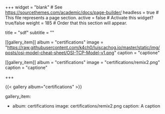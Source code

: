 +++
widget = "blank"  # See https://sourcethemes.com/academic/docs/page-builder/
headless = true  # This file represents a page section.
active = false  # Activate this widget? true/false
weight = 185  # Order that this section will appear.

title = "sdf"
subtitle = ""


[[gallery_item]]
  album = "certifications"
  image = "https://raw.githubusercontent.com/k4ch0/luiscachog.io/master/static/img/posts/osi-model-cheat-sheet/OSI-TCP-Model-v1.png"
  caption = "captione"

[[gallery_item]]
  album = "certifications"
  image = "certifications/remix2.png"
  caption = "captione"

+++

{{< gallery album="certifications" >}}

gallery_item:
 - album: certifications
   image: certifications/remix2.png
   caption: A caption
